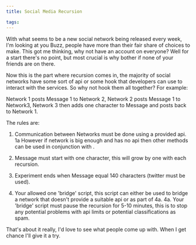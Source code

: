 ```yaml
---
title: Social Media Recursion

tags:
---
```

With what seems to be a new social network being released every week, I'm looking at you Buzz, people have more than their fair share of choices to make. This got me thinking, why not have an account on everyone? Well for a start there's no point, but most crucial is why bother if none of your friends are on there.

Now this is the part where recursion comes in, the majority of social networks have some sort of api or some hook that developers can use to interact with the services. So why not hook them all together? For example:

Network 1 posts Message 1 to Network 2, Network 2 posts Message 1 to Network3, Network 3 then adds one character to Message and posts back to Network 1.

The rules are:

1. Communication between Networks must be done using a provided api.
1a However if network is big enough and has no api then other methods can be used in conjunction with .

2. Message must start with one character, this will grow by one with each recursion.

3. Experiment ends when Message equal 140 characters (twitter must be used).

4. Your allowed one 'bridge' script, this script can either be used to bridge a network that doesn't provide a suitable api or as part of 4a.
4a. Your 'bridge' script must pause the recursion for 5-10 minutes, this is to stop any potential problems with api limits or potential classifications as spam.

That's about it really, I'd love to see what people come up with. When I get chance I'll give it a try.
